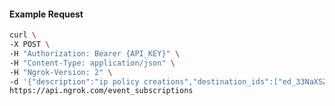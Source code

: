 <!-- Code generated for API Clients. DO NOT EDIT. -->

#### Example Request

```bash
curl \
-X POST \
-H "Authorization: Bearer {API_KEY}" \
-H "Content-Type: application/json" \
-H "Ngrok-Version: 2" \
-d '{"description":"ip policy creations","destination_ids":["ed_33NaXSZjnHLPHO7rVAilVA7HiH3"],"metadata":"{\"environment\": \"staging\"}","sources":[{"type":"ip_policy_created.v0"}]}' \
https://api.ngrok.com/event_subscriptions
```
